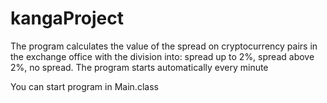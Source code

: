 # kangaProject

The program calculates the value of the spread on cryptocurrency pairs in the exchange office with the division into: spread up to 2%, spread above 2%, no spread. The program starts automatically every minute

You can start program in Main.class


